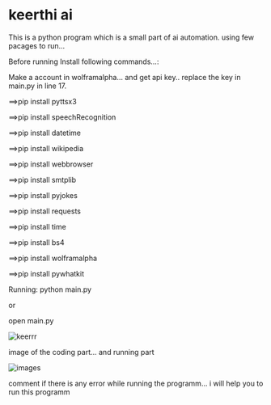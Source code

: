 # keerthi ai

This is a python program which is a small part of ai automation. using few pacages to run...


Before running Install following commands...:

Make a account in wolframalpha... and get api key.. replace the key in main.py in line 17.


==>pip install pyttsx3

==>pip install speechRecognition

==>pip install datetime

==>pip install wikipedia

==>pip install webbrowser

==>pip install smtplib

==>pip install pyjokes

==>pip install requests

==>pip install time

==>pip install bs4 

==>pip install wolframalpha

==>pip install pywhatkit

Running:
python main.py

or

open main.py

![keerrr](https://github.com/keerthiherer/jarvisai/assets/136905413/05ba8bcb-148e-46f5-a239-b09d2e6be9c6)

image of the coding part... and running part

![images](https://github.com/keerthiherer/jarvisai/assets/136905413/88479abd-d156-4c37-8583-d7c31f28447a)


comment if there is any error while running the programm... i will help you to run this programm

